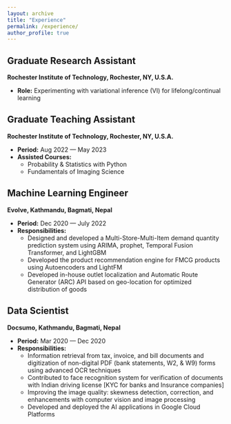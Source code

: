```yaml
---
layout: archive
title: "Experience"
permalink: /experience/
author_profile: true
---
```


## Graduate Research Assistant
**Rochester Institute of Technology, Rochester, NY, U.S.A.**

- **Role:** Experimenting with variational inference (VI) for lifelong/continual learning

## Graduate Teaching Assistant
**Rochester Institute of Technology, Rochester, NY, U.S.A.**

- **Period:** Aug 2022 — May 2023
- **Assisted Courses:**
  - Probability & Statistics with Python
  - Fundamentals of Imaging Science

## Machine Learning Engineer
**Evolve, Kathmandu, Bagmati, Nepal**

- **Period:** Dec 2020 — July 2022
- **Responsibilities:**
  - Designed and developed a Multi-Store-Multi-Item demand quantity prediction system using ARIMA, prophet, Temporal Fusion Transformer, and LightGBM
  - Developed the product recommendation engine for FMCG products using Autoencoders and LightFM
  - Developed in-house outlet localization and Automatic Route Generator (ARC) API based on geo-location for optimized distribution of goods

## Data Scientist
**Docsumo, Kathmandu, Bagmati, Nepal**

- **Period:** Mar 2020 — Dec 2020
- **Responsibilities:**
  - Information retrieval from tax, invoice, and bill documents and digitization of non-digital PDF (bank statements, W2, & W9) forms using advanced OCR techniques
  - Contributed to face recognition system for verification of documents with Indian driving license [KYC for banks and Insurance companies]
  - Improving the image quality: skewness detection, correction, and enhancements with computer vision and image processing
  - Developed and deployed the AI applications in Google Cloud Platforms
